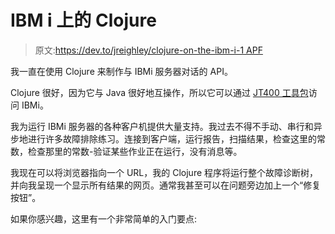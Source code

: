 # IBM i 上的 Clojure

> 原文:[https://dev.to/jreighley/clojure-on-the-ibm-i-1 APF](https://dev.to/jreighley/clojure-on-the-ibm-i---------1apf)

我一直在使用 Clojure 来制作与 IBMi 服务器对话的 API。

Clojure 很好，因为它与 Java 很好地互操作，所以它可以通过 [JT400 工具包](https://javadoc.midrange.com/jtopen/index.html?com/ibm/as400/access/AS400.html)访问 IBMi。

我为运行 IBMi 服务器的各种客户机提供大量支持。我过去不得不手动、串行和异步地进行许多故障排除练习。连接到客户端，运行报告，扫描结果，检查这里的常数，检查那里的常数-验证某些作业正在运行，没有消息等。

我现在可以将浏览器指向一个 URL，我的 Clojure 程序将运行整个故障诊断树，并向我呈现一个显示所有结果的网页。通常我甚至可以在问题旁边加上一个“修复按钮”。

如果你感兴趣，这里有一个非常简单的入门要点: